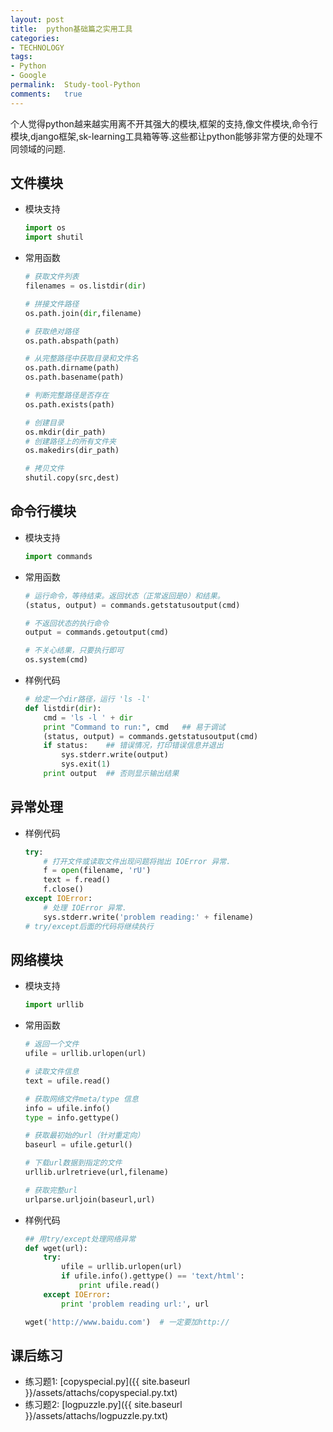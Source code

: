 ```yaml
---
layout:	post
title:	python基础篇之实用工具
categories:
- TECHNOLOGY
tags:
- Python
- Google
permalink:  Study-tool-Python
comments:	true
---
```

个人觉得python越来越实用离不开其强大的模块,框架的支持,像文件模块,命令行模块,django框架,sk-learning工具箱等等.这些都让python能够非常方便的处理不同领域的问题.
<!-- more -->


## 文件模块
* 模块支持

	```python
	import os
	import shutil
	```
* 常用函数

	```python
	# 获取文件列表
	filenames = os.listdir(dir)

	# 拼接文件路径
	os.path.join(dir,filename)

	# 获取绝对路径
	os.path.abspath(path)

	# 从完整路径中获取目录和文件名
	os.path.dirname(path)
	os.path.basename(path)

	# 判断完整路径是否存在
	os.path.exists(path)

	# 创建目录
	os.mkdir(dir_path)
	# 创建路径上的所有文件夹
	os.makedirs(dir_path)   

	# 拷贝文件
	shutil.copy(src,dest)
	```
## 命令行模块
* 模块支持

	```python
	import commands
	```
* 常用函数

	```python
	# 运行命令，等待结束。返回状态（正常返回是0）和结果。
	(status, output) = commands.getstatusoutput(cmd)

	# 不返回状态的执行命令
	output = commands.getoutput(cmd)

	# 不关心结果，只要执行即可
	os.system(cmd)
	```
* 样例代码

	```python
	# 给定一个dir路径，运行 'ls -l'
	def listdir(dir):
		cmd = 'ls -l ' + dir
		print "Command to run:", cmd   ## 易于调试
		(status, output) = commands.getstatusoutput(cmd)
		if status:    ## 错误情况，打印错误信息并退出
			sys.stderr.write(output)
			sys.exit(1)
		print output  ## 否则显示输出结果
	```

## 异常处理
* 样例代码

	```python
	try:
	    # 打开文件或读取文件出现问题将抛出 IOError 异常.
	    f = open(filename, 'rU')
		text = f.read()
		f.close()
	except IOError:
		# 处理 IOError 异常.
		sys.stderr.write('problem reading:' + filename)
	# try/except后面的代码将继续执行
	```

## 网络模块
* 模块支持

	```python
	import urllib
	```
* 常用函数

	```python
	# 返回一个文件
	ufile = urllib.urlopen(url)

	# 读取文件信息
	text = ufile.read()

	# 获取网络文件meta/type 信息
	info = ufile.info()
	type = info.gettype()

	# 获取最初始的url（针对重定向）
	baseurl = ufile.geturl()

	# 下载url数据到指定的文件
	urllib.urlretrieve(url,filename)

	# 获取完整url
	urlparse.urljoin(baseurl,url)
	```
* 样例代码

	```python
	## 用try/except处理网络异常
	def wget(url):
		try:
			ufile = urllib.urlopen(url)
			if ufile.info().gettype() == 'text/html':
				print ufile.read()
		except IOError:
			print 'problem reading url:', url

	wget('http://www.baidu.com')  # 一定要加http://
	```

## 课后练习
* 练习题1: [copyspecial.py]({{ site.baseurl }}/assets/attachs/copyspecial.py.txt)
* 练习题2: [logpuzzle.py]({{ site.baseurl }}/assets/attachs/logpuzzle.py.txt)
